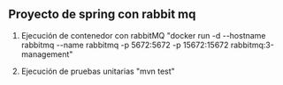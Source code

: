 ## Proyecto de spring con rabbit mq

1. Ejecución de contenedor con rabbitMQ "docker run -d --hostname rabbitmq --name rabbitmq -p 5672:5672 -p 15672:15672 rabbitmq:3-management"

2. Ejecución de pruebas unitarias "mvn test"
